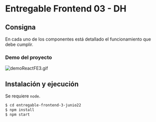 Entregable Frontend 03 - DH
===========================

Consigna
--------

En cada uno de los componentes está detallado el funcionamiento que debe cumplir.

### Demo del proyecto

![demoReactFE3.gif](https://raw.githubusercontent.com/Frontend-III/entregable-frontend-3-junio22/main/demoReactFE3.gif)

## Instalación y ejecución

Se requiere `node`.

```bash
$ cd entregable-frontend-3-junio22
$ npm install
$ npm start
```
